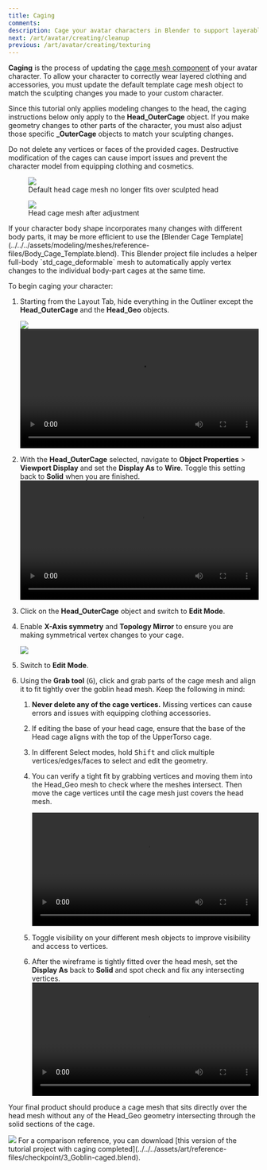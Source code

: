 ```yaml
---
title: Caging
comments:
description: Cage your avatar characters in Blender to support layerable accessories and clothing.
next: /art/avatar/creating/cleanup
previous: /art/avatar/creating/texturing
---
```


**Caging** is the process of updating the [cage mesh component](../../../art/avatar/index.md#cage-meshes) of your avatar character. To allow your character to correctly wear layered clothing and accessories, you must update the default template cage mesh object to match the sculpting changes you made to your custom character.

Since this tutorial only applies modeling changes to the head, the caging instructions below only apply to the **Head_OuterCage** object. If you make geometry changes to other parts of the character, you must also adjust those specific **\_OuterCage** objects to match your sculpting changes.

<Alert severity ='error'>
Do not delete any vertices or faces of the provided cages. Destructive modification of the cages can cause import issues and prevent the character model from equipping clothing and cosmetics.
</Alert>

<GridContainer numColumns="2">
  <figure><img src="../../../assets/art/avatar/basic-creation/Pre-Caging.png" />  <figcaption>Default head cage mesh no longer fits over sculpted head</figcaption></figure>

  <figure><img src="../../../assets/art/avatar/basic-creation/Post-Caging.png" /><figcaption>Head cage mesh after adjustment</figcaption></figure>
</GridContainer>

<Alert severity = 'info'>
If your character body shape incorporates many changes with different body parts, it may be more efficient to use the [Blender Cage Template](../../../assets/modeling/meshes/reference-files/Body_Cage_Template.blend). This Blender project file includes a helper full-body `std_cage_deformable` mesh to automatically apply vertex changes to the individual body-part cages at the same time.
</Alert>

To begin caging your character:

1. Starting from the Layout Tab, hide everything in the Outliner except the **Head_OuterCage** and the **Head_Geo** objects.

   <img src="../../../assets/art/avatar/basic-creation/Caging-Outer-Cage-Objects.png" />
   <video controls src="../../../assets/art/avatar/basic-creation/Caging_01.mp4" width="100%"></video>

2. With the **Head_OuterCage** selected, navigate to **Object Properties** > **Viewport Display** and set the **Display As** to **Wire**. Toggle this setting back to **Solid** when you are finished.
   <video controls src="../../../assets/art/avatar/basic-creation/Caging_02.mp4" width="100%"></video>
3. Click on the **Head_OuterCage** object and switch to **Edit Mode**.
4. Enable **X-Axis symmetry** and **Topology Mirror** to ensure you are making symmetrical vertex changes to your cage.

   <img src="../../../assets/art/avatar/basic-creation/Caging-Symmetry-Settings.png" />

5. Switch to **Edit Mode**.
6. Using the **Grab tool** (<kbd>G</kbd>), click and grab parts of the cage mesh and align it to fit tightly over the goblin head mesh. Keep the following in mind:

   1. **Never delete any of the cage vertices.** Missing vertices can cause errors and issues with equipping clothing accessories.
   2. If editing the base of your head cage, ensure that the base of the Head cage aligns with the top of the UpperTorso cage.
   3. In different Select modes, hold <kbd>Shift</kbd> and click multiple vertices/edges/faces to select and edit the geometry.
   4. You can verify a tight fit by grabbing vertices and moving them into the Head_Geo mesh to check where the meshes intersect. Then move the cage vertices until the cage mesh just covers the head mesh.

      <video controls src="../../../assets/art/avatar/basic-creation/Caging_03.mp4" width="100%"></video>

   5. Toggle visibility on your different mesh objects to improve visibility and access to vertices.
   6. After the wireframe is tightly fitted over the head mesh, set the **Display As** back to **Solid** and spot check and fix any intersecting vertices.
      <video controls src="../../../assets/art/avatar/basic-creation/Caging_04.mp4" width="100%"></video>

Your final product should produce a cage mesh that sits directly over the head mesh without any of the Head_Geo geometry intersecting through the solid sections of the cage.

<img src="../../../assets/art/avatar/basic-creation/Post-Caging.png" />

<Alert severity = 'success'>
For a comparison reference, you can download [this version of the tutorial project with caging completed](../../../assets/art/reference-files/checkpoint/3_Goblin-caged.blend).
</Alert>
